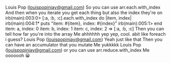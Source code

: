 Louis Pop (louispopinjay@gmail.com)
So you can use arr.each.with_index
And then when you iterate you get each thing
but also the index they're on
irb(main):003:0> [:a, :b, :c].each.with_index do |item, index|
irb(main):004:1* puts "item: #{item}, index: #{index}"
irb(main):005:1> end
item: a, index: 0
item: b, index: 1
item: c, index: 2
=> [:a, :b, :c]
Then you can tell how far you're into the array
Me
ahhhhhh yep yep, cool. abit like foreach i guess?
Louis Pop (louispopinjay@gmail.com)
Yeah just like that
Then you can have an accumulator that you mutate
Me
yukkkkk
Louis Pop (louispopinjay@gmail.com)
or you can use arr.reduce.with_index
Me
ooooooh
😀

